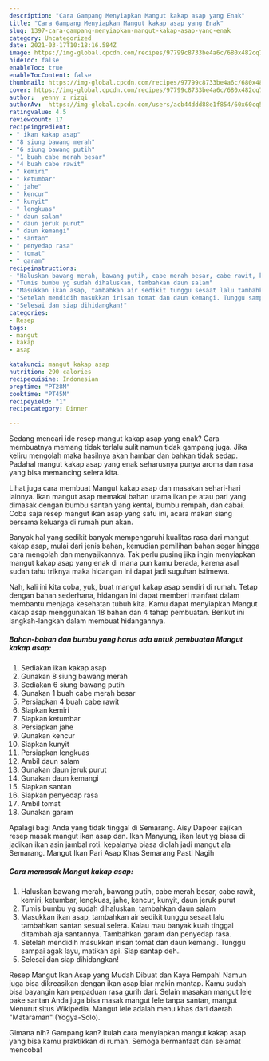 ```yaml
---
description: "Cara Gampang Menyiapkan Mangut kakap asap yang Enak"
title: "Cara Gampang Menyiapkan Mangut kakap asap yang Enak"
slug: 1397-cara-gampang-menyiapkan-mangut-kakap-asap-yang-enak
category: Uncategorized
date: 2021-03-17T10:18:16.584Z
image: https://img-global.cpcdn.com/recipes/97799c8733be4a6c/680x482cq70/mangut-kakap-asap-foto-resep-utama.jpg
hideToc: false
enableToc: true
enableTocContent: false
thumbnail: https://img-global.cpcdn.com/recipes/97799c8733be4a6c/680x482cq70/mangut-kakap-asap-foto-resep-utama.jpg
cover: https://img-global.cpcdn.com/recipes/97799c8733be4a6c/680x482cq70/mangut-kakap-asap-foto-resep-utama.jpg
author:  yenny z rizqi
authorAv:  https://img-global.cpcdn.com/users/acb44ddd88e1f854/60x60cq50/avatar.jpg
ratingvalue: 4.5
reviewcount: 17
recipeingredient:
- " ikan kakap asap"
- "8 siung bawang merah"
- "6 siung bawang putih"
- "1 buah cabe merah besar"
- "4 buah cabe rawit"
- " kemiri"
- " ketumbar"
- " jahe"
- " kencur"
- " kunyit"
- " lengkuas"
- " daun salam"
- " daun jeruk purut"
- " daun kemangi"
- " santan"
- " penyedap rasa"
- " tomat"
- " garam"
recipeinstructions:
- "Haluskan bawang merah, bawang putih, cabe merah besar, cabe rawit, kemiri, ketumbar, lengkuas, jahe, kencur, kunyit, daun jeruk purut"
- "Tumis bumbu yg sudah dihaluskan, tambahkan daun salam"
- "Masukkan ikan asap, tambahkan air sedikit tunggu sesaat lalu tambahkan santan sesuai selera. Kalau mau banyak kuah tinggal ditambah aja santannya. Tambahkan garam dan penyedap rasa."
- "Setelah mendidih masukkan irisan tomat dan daun kemangi. Tunggu sampai agak layu, matikan api. Siap santap deh.."
- "Selesai dan siap dihidangkan!"
categories:
- Resep
tags:
- mangut
- kakap
- asap

katakunci: mangut kakap asap 
nutrition: 290 calories
recipecuisine: Indonesian
preptime: "PT28M"
cooktime: "PT45M"
recipeyield: "1"
recipecategory: Dinner

---
```



Sedang mencari ide resep mangut kakap asap yang enak? Cara membuatnya memang tidak terlalu sulit namun tidak gampang juga. Jika keliru mengolah maka hasilnya akan hambar dan bahkan tidak sedap. Padahal mangut kakap asap yang enak seharusnya punya aroma dan rasa yang bisa memancing selera kita.


Lihat juga cara membuat Mangut kakap asap dan masakan sehari-hari lainnya. Ikan mangut asap memakai bahan utama ikan pe atau pari yang dimasak dengan bumbu santan yang kental, bumbu rempah, dan cabai. Coba saja resep mangut ikan asap yang satu ini, acara makan siang bersama keluarga di rumah pun akan.

Banyak hal yang sedikit banyak mempengaruhi kualitas rasa dari mangut kakap asap, mulai dari jenis bahan, kemudian pemilihan bahan segar hingga cara mengolah dan menyajikannya. Tak perlu pusing jika ingin menyiapkan mangut kakap asap yang enak di mana pun kamu berada, karena asal sudah tahu triknya maka hidangan ini dapat jadi suguhan istimewa.


Nah, kali ini kita coba, yuk, buat mangut kakap asap sendiri di rumah. Tetap dengan bahan sederhana, hidangan ini dapat memberi manfaat dalam membantu menjaga kesehatan tubuh kita. Kamu dapat menyiapkan Mangut kakap asap menggunakan 18 bahan dan 4 tahap pembuatan. Berikut ini langkah-langkah dalam membuat hidangannya.

<!--inarticleads1-->

##### Bahan-bahan dan bumbu yang harus ada untuk pembuatan Mangut kakap asap:

1. Sediakan  ikan kakap asap
1. Gunakan 8 siung bawang merah
1. Sediakan 6 siung bawang putih
1. Gunakan 1 buah cabe merah besar
1. Persiapkan 4 buah cabe rawit
1. Siapkan  kemiri
1. Siapkan  ketumbar
1. Persiapkan  jahe
1. Gunakan  kencur
1. Siapkan  kunyit
1. Persiapkan  lengkuas
1. Ambil  daun salam
1. Gunakan  daun jeruk purut
1. Gunakan  daun kemangi
1. Siapkan  santan
1. Siapkan  penyedap rasa
1. Ambil  tomat
1. Gunakan  garam


Apalagi bagi Anda yang tidak tinggal di Semarang. Aisy Dapoer sajikan resep masak mangut ikan asap dan. Ikan Manyung, ikan laut yg biasa di jadikan ikan asin jambal roti. kepalanya biasa diolah jadi mangut ala Semarang. Mangut Ikan Pari Asap Khas Semarang Pasti Nagih 

<!--inarticleads2-->

##### Cara memasak Mangut kakap asap:

1. Haluskan bawang merah, bawang putih, cabe merah besar, cabe rawit, kemiri, ketumbar, lengkuas, jahe, kencur, kunyit, daun jeruk purut
1. Tumis bumbu yg sudah dihaluskan, tambahkan daun salam
1. Masukkan ikan asap, tambahkan air sedikit tunggu sesaat lalu tambahkan santan sesuai selera. Kalau mau banyak kuah tinggal ditambah aja santannya. Tambahkan garam dan penyedap rasa.
1. Setelah mendidih masukkan irisan tomat dan daun kemangi. Tunggu sampai agak layu, matikan api. Siap santap deh..
1. Selesai dan siap dihidangkan!

Resep Mangut Ikan Asap yang Mudah Dibuat dan Kaya Rempah! Namun juga bisa dikreasikan dengan ikan asap biar makin mantap. Kamu sudah bisa bayangin kan perpaduan rasa gurih dari. Selain masakan mangut lele pake santan Anda juga bisa masak mangut lele tanpa santan, mangut Menurut situs Wikipedia. Mangut lele adalah menu khas dari daerah &#34;Mataraman&#34; (Yogya-Solo). 

Gimana nih? Gampang kan? Itulah cara menyiapkan mangut kakap asap yang bisa kamu praktikkan di rumah. Semoga bermanfaat dan selamat mencoba!
